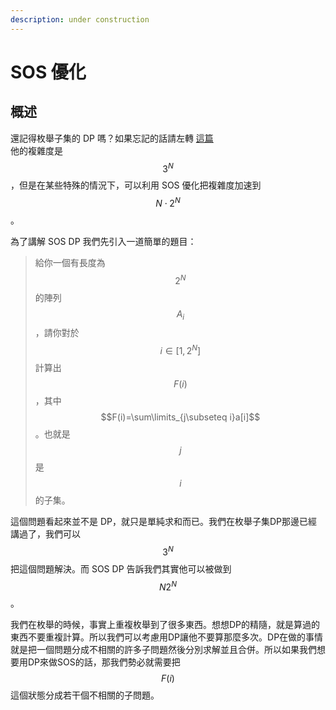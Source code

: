 ```yaml
---
description: under construction
---
```


# SOS 優化

## 概述

還記得枚舉子集的 DP 嗎？如果忘記的話請左轉 [這篇](https://app.gitbook.com/@oosheepyerd79135/s/test/simple-note/dynamic-programming/dp-time/zhuang-ya-dp#mei-ju-zi-ji-de-zhuang-ya-dp)  
他的複雜度是 $$3^N$$，但是在某些特殊的情況下，可以利用 SOS 優化把複雜度加速到 $$N\cdot 2^N$$。

為了講解 SOS DP 我們先引入一道簡單的題目：

> 給你一個有長度為$$2^N$$的陣列$$A_i$$，請你對於$$i\in [1,2^N]$$計算出$$F(i)$$，其中$$F(i)=\sum\limits_{j\subseteq i}a[i]$$。也就是$$j$$是$$i$$的子集。

這個問題看起來並不是 DP，就只是單純求和而已。我們在枚舉子集DP那邊已經講過了，我們可以$$3^N$$把這個問題解決。而 SOS DP 告訴我們其實他可以被做到$$N2^N$$。

我們在枚舉的時候，事實上重複枚舉到了很多東西。想想DP的精隨，就是算過的東西不要重複計算。所以我們可以考慮用DP讓他不要算那麼多次。DP在做的事情就是把一個問題分成不相關的許多子問題然後分別求解並且合併。所以如果我們想要用DP來做SOS的話，那我們勢必就需要把$$F(i)$$這個狀態分成若干個不相關的子問題。

